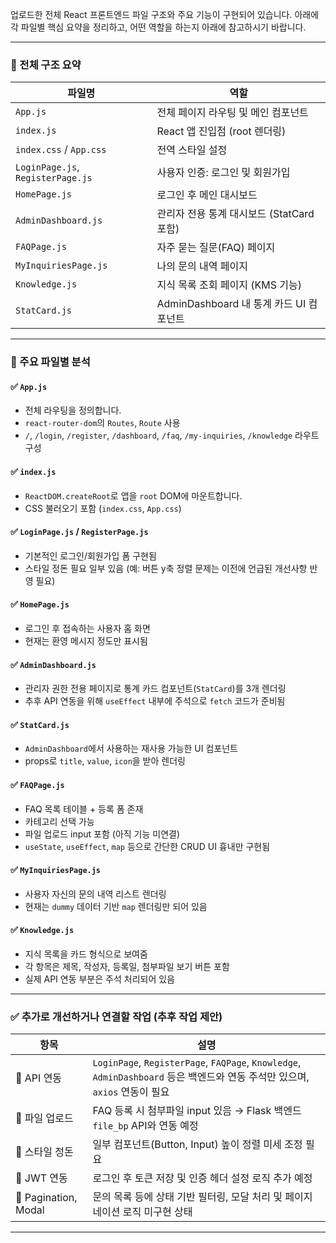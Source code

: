 업로드한 전체 React 프론트엔드 파일 구조와 주요 기능이 구현되어 있습니다. 아래에 각 파일별 핵심 요약을 정리하고, 어떤 역할을 하는지 아래에 참고하시기 바랍니다.

---

### 📁 전체 구조 요약

| 파일명                               | 역할                             |
| --------------------------------- | ------------------------------ |
| `App.js`                          | 전체 페이지 라우팅 및 메인 컴포넌트           |
| `index.js`                        | React 앱 진입점 (root 렌더링)         |
| `index.css` / `App.css`           | 전역 스타일 설정                      |
| `LoginPage.js`, `RegisterPage.js` | 사용자 인증: 로그인 및 회원가입             |
| `HomePage.js`                     | 로그인 후 메인 대시보드                  |
| `AdminDashboard.js`               | 관리자 전용 통계 대시보드 (StatCard 포함)   |
| `FAQPage.js`                      | 자주 묻는 질문(FAQ) 페이지              |
| `MyInquiriesPage.js`              | 나의 문의 내역 페이지                   |
| `Knowledge.js`                    | 지식 목록 조회 페이지 (KMS 기능)          |
| `StatCard.js`                     | AdminDashboard 내 통계 카드 UI 컴포넌트 |

---

### 📄 주요 파일별 분석

#### ✅ `App.js`

* 전체 라우팅을 정의합니다.
* `react-router-dom`의 `Routes`, `Route` 사용
* `/`, `/login`, `/register`, `/dashboard`, `/faq`, `/my-inquiries`, `/knowledge` 라우트 구성

#### ✅ `index.js`

* `ReactDOM.createRoot`로 앱을 `root` DOM에 마운트합니다.
* CSS 불러오기 포함 (`index.css`, `App.css`)

#### ✅ `LoginPage.js` / `RegisterPage.js`

* 기본적인 로그인/회원가입 폼 구현됨
* 스타일 정돈 필요 일부 있음 (예: 버튼 y축 정렬 문제는 이전에 언급된 개선사항 반영 필요)

#### ✅ `HomePage.js`

* 로그인 후 접속하는 사용자 홈 화면
* 현재는 환영 메시지 정도만 표시됨

#### ✅ `AdminDashboard.js`

* 관리자 권한 전용 페이지로 통계 카드 컴포넌트(`StatCard`)를 3개 렌더링
* 추후 API 연동을 위해 `useEffect` 내부에 주석으로 `fetch` 코드가 준비됨

#### ✅ `StatCard.js`

* `AdminDashboard`에서 사용하는 재사용 가능한 UI 컴포넌트
* props로 `title`, `value`, `icon`을 받아 렌더링

#### ✅ `FAQPage.js`

* FAQ 목록 테이블 + 등록 폼 존재
* 카테고리 선택 가능
* 파일 업로드 input 포함 (아직 기능 미연결)
* `useState`, `useEffect`, `map` 등으로 간단한 CRUD UI 흉내만 구현됨

#### ✅ `MyInquiriesPage.js`

* 사용자 자신의 문의 내역 리스트 렌더링
* 현재는 `dummy` 데이터 기반 `map` 렌더링만 되어 있음

#### ✅ `Knowledge.js`

* 지식 목록을 카드 형식으로 보여줌
* 각 항목은 제목, 작성자, 등록일, 첨부파일 보기 버튼 포함
* 실제 API 연동 부분은 주석 처리되어 있음

---

### ✅ 추가로 개선하거나 연결할 작업 (추후 작업 제안)

| 항목                   | 설명                                                                                                       |
| -------------------- | -------------------------------------------------------------------------------------------------------- |
| 📡 API 연동            | `LoginPage`, `RegisterPage`, `FAQPage`, `Knowledge`, `AdminDashboard` 등은 백엔드와 연동 주석만 있으며, `axios` 연동이 필요 |
| 📁 파일 업로드            | FAQ 등록 시 첨부파일 input 있음 → Flask 백엔드 `file_bp` API와 연동 예정                                                  |
| 🎨 스타일 정돈            | 일부 컴포넌트(Button, Input) 높이 정렬 미세 조정 필요                                                                    |
| 🔐 JWT 연동            | 로그인 후 토큰 저장 및 인증 헤더 설정 로직 추가 예정                                                                          |
| 📃 Pagination, Modal | 문의 목록 등에 상태 기반 필터링, 모달 처리 및 페이지네이션 로직 미구현 상태                                                             |

---
